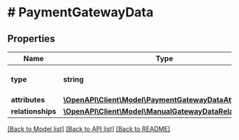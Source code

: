 # # PaymentGatewayData

## Properties

Name | Type | Description | Notes
------------ | ------------- | ------------- | -------------
**type** | **string** | The resource&#39;s type |
**attributes** | [**\OpenAPI\Client\Model\PaymentGatewayDataAttributes**](PaymentGatewayDataAttributes.md) |  |
**relationships** | [**\OpenAPI\Client\Model\ManualGatewayDataRelationships**](ManualGatewayDataRelationships.md) |  | [optional]

[[Back to Model list]](../../README.md#models) [[Back to API list]](../../README.md#endpoints) [[Back to README]](../../README.md)
